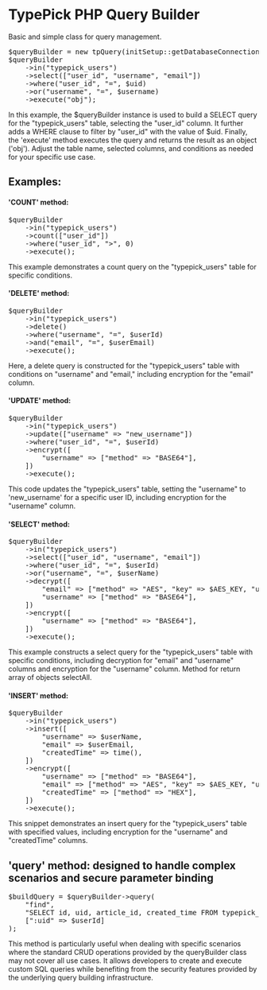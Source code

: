 # TypePick PHP Query Builder
 Basic and simple class for query management.
 
<pre>
$queryBuilder = new tpQuery(initSetup::getDatabaseConnection());
$queryBuilder
    ->in("typepick_users")
    ->select(["user_id", "username", "email"])
    ->where("user_id", "=", $uid)
    ->or("username", "=", $username)
    ->execute("obj");
</pre>

In this example, the $queryBuilder instance is used to build a SELECT query for the "typepick_users" table, selecting the "user_id" column. It further adds a WHERE clause to filter by "user_id" with the value of $uid. Finally, the 'execute' method executes the query and returns the result as an object ('obj'). Adjust the table name, selected columns, and conditions as needed for your specific use case.

<h2>Examples:</h2>
 <h4>'COUNT' method:</h4>
<pre>
$queryBuilder
    ->in("typepick_users")
    ->count(["user_id"])
    ->where("user_id", ">", 0)
    ->execute();
</pre>
This example demonstrates a count query on the "typepick_users" table for specific conditions.

<h4>'DELETE' method:</h4>
<pre>
$queryBuilder
    ->in("typepick_users")
    ->delete()
    ->where("username", "=", $userId)
    ->and("email", "=", $userEmail)
    ->execute();
</pre>
Here, a delete query is constructed for the "typepick_users" table with conditions on "username" and "email," including encryption for the "email" column.

<h4>'UPDATE' method:</h4>
<pre>
$queryBuilder
    ->in("typepick_users")
    ->update(["username" => "new_username"])
    ->where("user_id", "=", $userId)
    ->encrypt([
        "username" => ["method" => "BASE64"],
    ])
    ->execute();
</pre>
This code updates the "typepick_users" table, setting the "username" to 'new_username' for a specific user ID, including encryption for the "username" column.

<h4>'SELECT' method:</h4>
<pre>
$queryBuilder
    ->in("typepick_users")
    ->select(["user_id", "username", "email"])
    ->where("user_id", "=", $userId)
    ->or("username", "=", $userName)
    ->decrypt([
        "email" => ["method" => "AES", "key" => $AES_KEY, "use" => "BASE64"],
        "username" => ["method" => "BASE64"],
    ])
    ->encrypt([
        "username" => ["method" => "BASE64"],
    ])
    ->execute();
</pre>
This example constructs a select query for the "typepick_users" table with specific conditions, including decryption for "email" and "username" columns and encryption for the "username" column. Method for return array of objects selectAll.

<h4>'INSERT' method:</h4>
<pre>
$queryBuilder
    ->in("typepick_users")
    ->insert([
        "username" => $userName,
        "email" => $userEmail,
        "createdTime" => time(),
    ])
    ->encrypt([
        "username" => ["method" => "BASE64"],
        "email" => ["method" => "AES", "key" => $AES_KEY, "use" => "BASE64"],
        "createdTime" => ["method" => "HEX"],
    ])
    ->execute();
</pre>
This snippet demonstrates an insert query for the "typepick_users" table with specified values, including encryption for the "username" and "createdTime" columns.

<h2>'query' method: designed to handle complex scenarios and secure parameter binding</h2>
<pre>
$buildQuery = $queryBuilder->query(
    "find",
    "SELECT id, uid, article_id, created_time FROM typepick_users WHERE uid = :uid",
    [":uid" => $userId]
);
</pre>
This method is particularly useful when dealing with specific scenarios where the standard CRUD operations provided by the queryBuilder class may not cover all use cases. It allows developers to create and execute custom SQL queries while benefiting from the security features provided by the underlying query building infrastructure.









